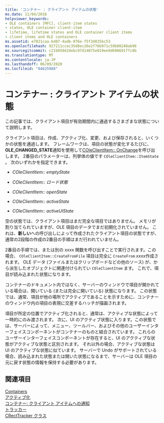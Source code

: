 ```yaml
---
title: 'コンテナー : クライアント アイテムの状態'
ms.date: 11/04/2016
helpviewer_keywords:
- OLE containers [MFC], client-item states
- states, OLE container client-item
- lifetime, lifetime states and OLE container client items
- client items and OLE containers
ms.assetid: e7021caa-bd07-4adb-976e-f5f3d025bc53
ms.openlocfilehash: 927211ccec35d8ec26e2f76b971c59b80248ab96
ms.sourcegitcommit: c21b05042debc97d14875e019ee9d698691ffc0b
ms.translationtype: MT
ms.contentlocale: ja-JP
ms.lasthandoff: 06/09/2020
ms.locfileid: "84625988"
---
```

# <a name="containers-client-item-states"></a>コンテナー : クライアント アイテムの状態

この記事では、クライアント項目が有効期間内に通過するさまざまな状態について説明します。

クライアント項目は、作成、アクティブ化、変更、および保存されると、いくつかの状態を通過します。 フレームワークは、項目の状態が変化するたびに、 **OLE_CHANGED_STATE**通知を使用して[COleClientItem:: OnChange](reference/coleclientitem-class.md#onchange)を呼び出します。 2番目のパラメーターは、列挙体の値です `COleClientItem::ItemState` 。 次のいずれかを指定できます。

- *COleClientItem:: emptyState*

- *COleClientItem:: ロード状態*

- *COleClientItem:: openState*

- *COleClientItem:: activeState*

- *COleClientItem:: activeUIState*

空の状態では、クライアント項目はまだ完全な項目ではありません。 メモリが割り当てられていますが、OLE 項目のデータでまだ初期化されていません。 これは、**新しい**への呼び出しによって作成されたクライアント項目の状態ですが、通常の2段階の作成の2番目の手順はまだ行われていません。

2番目の手順では、または別の xxxx 関数を呼び出すことで実行されます。この場合、 `COleClientItem::CreateFromFile` 項目は完全に `CreateFrom` *xxxx*作成されます。 OLE データ (ファイルまたはクリップボードなどの他のソース) が、から派生したオブジェクトに関連付けられてい `COleClientItem` ます。 これで、項目が読み込まれた状態になります。

コンテナーのドキュメント内ではなく、サーバーのウィンドウで項目が開かれている場合は、開いている (または完全に開いている) 状態になります。 この状態では、通常、項目が他の場所でアクティブであることを示すために、コンテナーのウィンドウ内の項目の表現に交差するハッチが描画されます。

項目が所定の位置でアクティブ化されると、通常は、アクティブな状態によって一時的にのみ渡されます。 次に、UI のアクティブ状態に入ります。この状態では、サーバーによって、メニュー、ツールバー、およびその他のユーザーインターフェイスコンポーネントがコンテナーのものと結合されています。 これらのユーザーインターフェイスコンポーネントが存在すると、UI のアクティブな状態がアクティブな状態と区別されます。 それ以外の場合、アクティブな状態は UI のアクティブな状態に似ています。 サーバーで Undo がサポートされている場合、読み込まれた状態または開いた状態になるまで、サーバーは OLE 項目の元に戻す状態の情報を保持する必要があります。

## <a name="see-also"></a>関連項目

[Containers](containers.md)<br/>
[アクティブ化](activation-cpp.md)<br/>
[コンテナー: クライアント アイテムへの通知](containers-client-item-notifications.md)<br/>
[トラッカー](trackers.md)<br/>
[CRectTracker クラス](reference/crecttracker-class.md)
